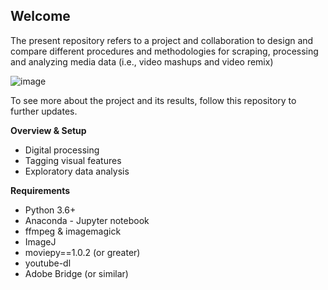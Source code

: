 ## Welcome

The present repository refers to a project and collaboration to design and compare different procedures and methodologies for scraping, processing and analyzing media data (i.e., video mashups and video remix)

![image](https://user-images.githubusercontent.com/4163713/177223265-c62d4852-0f6e-4277-bb8a-88afeb1848eb.png)

To see more about the project and its results, follow this repository to further updates.

**Overview & Setup** 
- Digital processing
- Tagging visual features
- Exploratory data analysis

**Requirements**
- Python 3.6+
- Anaconda - Jupyter notebook
- ffmpeg & imagemagick
- ImageJ
- moviepy==1.0.2 (or greater)
- youtube-dl
- Adobe Bridge (or similar)
